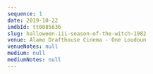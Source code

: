 ```yaml
---
sequence: 1
date: 2019-10-22
imdbId: tt0085636
slug: halloween-iii-season-of-the-witch-1982
venue: Alamo Drafthouse Cinema - One Loudoun
venueNotes: null
medium: null
mediumNotes: null
---
```


